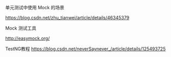 单元测试中使用 Mock 的场景

https://blog.csdn.net/zhu_tianwei/article/details/46345379

Mock 测试工具

http://easymock.org/

TestNG教程
https://blog.csdn.net/neverSaynever_/article/details/125493725

